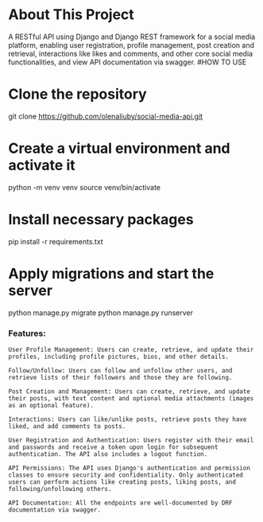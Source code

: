 # About This Project
A RESTful API using Django and Django REST framework for a social media platform, enabling user registration, profile management, post creation and retrieval, interactions like likes and comments, and other core social media functionalities, and view API documentation via swagger.
  #HOW TO USE 
# Clone the repository
git clone https://github.com/olenaliuby/social-media-api.git

# Create a virtual environment and activate it
python -m venv venv
source venv/bin/activate

# Install necessary packages
pip install -r requirements.txt

# Apply migrations and start the server
python manage.py migrate
python manage.py runserver

### Features:
    User Profile Management: Users can create, retrieve, and update their profiles, including profile pictures, bios, and other details. 

    Follow/Unfollow: Users can follow and unfollow other users, and retrieve lists of their followers and those they are following.

    Post Creation and Management: Users can create, retrieve, and update their posts, with text content and optional media attachments (images as an optional feature).

    Interactions: Users can like/unlike posts, retrieve posts they have liked, and add comments to posts.

    User Registration and Authentication: Users register with their email and passwords and receive a token upon login for subsequent authentication. The API also includes a logout function.

    API Permissions: The API uses Django's authentication and permission classes to ensure security and confidentiality. Only authenticated users can perform actions like creating posts, liking posts, and following/unfollowing others.

    API Documentation: All the endpoints are well-documented by DRF documentation via swagger.


